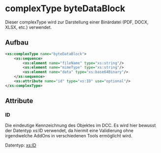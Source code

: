 # complexType byteDataBlock

Dieser complexType wird zur Darstellung einer Binärdatei (PDF, DOCX, XLSX, etc.) verwendet.

## Aufbau
```xml
<xs:complexType name="byteDataBlock">
	<xs:sequence>
		<xs:element name="fileName" type="xs:string"/>
		<xs:element name="mimeType" type="xs:string"/>
		<xs:element name="data" type="xs:base64Binary"/>
	</xs:sequence>
	<xs:attribute name="id" type="xs:ID" use="optional"/>
</xs:complexType>
```




## Attribute

### ID
Die eindeutige Kennzeichnung des Objektes im DCC. Es wird hier bewusst der Datentyp xs:ID verwendet, da hiermit eine Validierung ohne irgendwelche AddOns in verschiedenen Tools ermöglicht wird. 

Datentyp: [xs:ID](../xsd/xs-ID.md)


